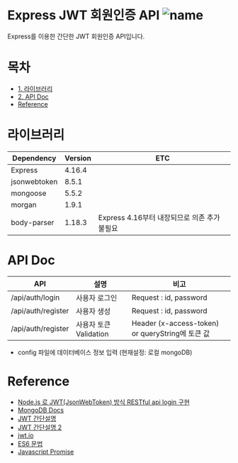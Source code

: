 # Express JWT 회원인증 API ![name](https://img.shields.io/badge/by-Jeongmin-green.svg)
Express를 이용한 간단한 JWT 회원인증 API입니다.

# 목차
- [1. 라이브러리](#라이브러리)
- [2. API Doc](#api-doc)
- [Reference](#reference)

# 라이브러리
Dependency|Version|ETC
-|-|-
Express|4.16.4|
jsonwebtoken|8.5.1|
mongoose|5.5.2|
morgan|1.9.1|
body-parser|1.18.3|Express 4.16부터 내장되므로 의존 추가 불필요

# API Doc
API|설명|비고
-|-|-
/api/auth/login|사용자 로그인|Request : id, password
/api/auth/register|사용자 생성|Request : id, password
/api/auth/register|사용자 토큰 Validation|Header (x-access-token) or queryString에 토큰 값

- config 파일에 데이터베이스 정보 입력 (현재설정: 로컬 mongoDB)

# Reference
- [Node.js 로 JWT(JsonWebToken) 방식 RESTful api login 구현](https://g6ling.github.io/2016/09/17/nodejs-jwt-login/)
- [MongoDB Docs](https://docs.mongodb.com/manual/crud/#read-operations)
- [JWT 간단설명](https://tech.songyunseop.com/post/2017/03/express-with-jwt/)
- [JWT 간단설명 2](https://medium.com/@mjkim111/json-web-token-jwt-%EC%A0%95%EB%A6%AC-abbc80570301)
- [jwt.io](https://jwt.io/)
- [ES6 문법](http://wonwoo.ml/index.php/post/1691)
- [Javascript Promise](http://webframeworks.kr/tutorials/translate/es6-promise-api-1/)